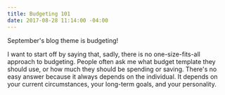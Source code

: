```yaml
---
title: Budgeting 101
date: 2017-08-28 11:14:00 -04:00
---
```


September's blog theme is budgeting!

I want to start off by saying that, sadly, there is no one-size-fits-all approach to budgeting. People often ask me what budget template they should use, or how much they should be spending or saving. There's no easy answer because it always depends on the individual. It depends on your current circumstances, your long-term goals, and your personality.